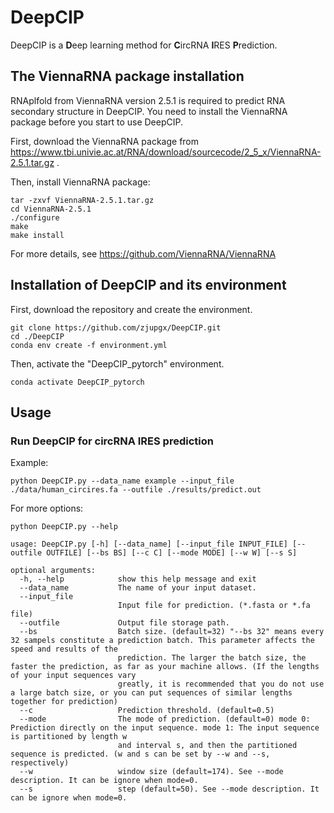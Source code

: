# DeepCIP
DeepCIP is a **D**eep learning method for **C**ircRNA **I**RES **P**rediction.

## The ViennaRNA package installation
RNAplfold from ViennaRNA version 2.5.1 is required to predict RNA secondary structure in DeepCIP. You need to install the ViennaRNA package before you start to use DeepCIP.

First, download the ViennaRNA package from https://www.tbi.univie.ac.at/RNA/download/sourcecode/2_5_x/ViennaRNA-2.5.1.tar.gz .

Then, install ViennaRNA package:
```
tar -zxvf ViennaRNA-2.5.1.tar.gz
cd ViennaRNA-2.5.1
./configure
make
make install
```
For more details, see https://github.com/ViennaRNA/ViennaRNA

## Installation of DeepCIP and its environment
First, download the repository and create the environment.
```
git clone https://github.com/zjupgx/DeepCIP.git
cd ./DeepCIP
conda env create -f environment.yml
```
Then, activate the "DeepCIP_pytorch" environment.
```
conda activate DeepCIP_pytorch
```

## Usage
### Run DeepCIP for circRNA IRES prediction
Example:
```
python DeepCIP.py --data_name example --input_file ./data/human_circires.fa --outfile ./results/predict.out
```
For more options:
```
python DeepCIP.py --help
```
```
usage: DeepCIP.py [-h] [--data_name] [--input_file INPUT_FILE] [--outfile OUTFILE] [--bs BS] [--c C] [--mode MODE] [--w W] [--s S]

optional arguments:
  -h, --help            show this help message and exit
  --data_name           The name of your input dataset.
  --input_file
                        Input file for prediction. (*.fasta or *.fa file)
  --outfile             Output file storage path.
  --bs                  Batch size. (default=32) "--bs 32" means every 32 sampels constitute a prediction batch. This parameter affects the speed and results of the 
                        prediction. The larger the batch size, the faster the prediction, as far as your machine allows. (If the lengths of your input sequences vary 
                        greatly, it is recommended that you do not use a large batch size, or you can put sequences of similar lengths together for prediction)
  --c                   Prediction threshold. (default=0.5)
  --mode                The mode of prediction. (default=0) mode 0: Prediction directly on the input sequence. mode 1: The input sequence is partitioned by length w 
                        and interval s, and then the partitioned sequence is predicted. (w and s can be set by --w and --s, respectively)
  --w                   window size (default=174). See --mode description. It can be ignore when mode=0.
  --s                   step (default=50). See --mode description. It can be ignore when mode=0.
  ```
